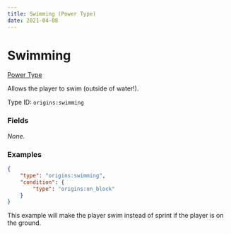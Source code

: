 ```yaml
---
title: Swimming (Power Type)
date: 2021-04-08
---
```


# Swimming

[Power Type](../power_types.md)

Allows the player to swim (outside of water!).

Type ID: `origins:swimming`


### Fields

_None._



### Examples

```json
{
    "type": "origins:swimming",
    "condition": {
        "type": "origins:on_block"
    }
}
```

This example will make the player swim instead of sprint if the player is on the ground.
